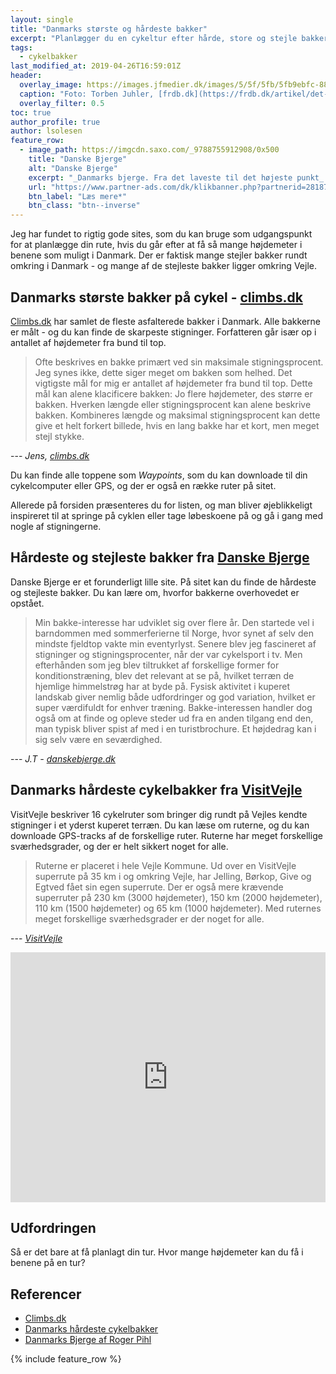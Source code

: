 ```yaml
---
layout: single
title: "Danmarks største og hårdeste bakker"
excerpt: "Planlægger du en cykeltur efter hårde, store og stejle bakker, så er der en guide til de hårdeste, største og stejleste cykelbakker for at få så mange højdemeter i benene som muligt."
tags:
  - cykelbakker
last_modified_at: 2019-04-26T16:59:01Z
header:
  overlay_image: https://images.jfmedier.dk/images/5/5f/5fb/5fb9ebfc-88c5-4353-a06b-097b161f1df6_1_90_0_0_3264_2448_1440_1080_6cc59a4a.jpg
  caption: "Foto: Torben Juhler, [frdb.dk](https://frdb.dk/artikel/det-er-op-ad-bakke-s%C3%A5-stejle-er-vejles-bakker-2017-5-5)"
  overlay_filter: 0.5
toc: true
author_profile: true
author: lsolesen
feature_row:
  - image_path: https://imgcdn.saxo.com/_9788755912908/0x500
    title: "Danske Bjerge"
    alt: "Danske Bjerge"
    excerpt: "_Danmarks bjerge. Fra det laveste til det højeste punkt_ er en utrolig flot og oplysende bog med over 500 farverige fotos. Bogen giver en indsigt i landets 117 bjerge, fra Harehøj på 3 meter til Danmarks højeste punkt, Møllehøj. Hvert bjerg er beskrevet med historiske oplysninger, fakta og lokale anekdoter, som gør bogen hyggelig, underholdende oplysende at læse i."
    url: "https://www.partner-ads.com/dk/klikbanner.php?partnerid=28187&bannerid=43262&htmlurl=https://www.saxo.com/dk/danmarks-bjerge_roger-pihl_haeftet_9788755912908"
    btn_label: "Læs mere*"
    btn_class: "btn--inverse"
---
```


Jeg har fundet to rigtig gode sites, som du kan bruge som udgangspunkt for at planlægge din rute, hvis du går efter at få så mange højdemeter i benene som muligt i Danmark. Der er faktisk mange stejler bakker rundt omkring i Danmark - og mange af de stejleste bakker ligger omkring Vejle.

## Danmarks største bakker på cykel - [climbs.dk](http://www.climbs.dk)

[Climbs.dk](http://www.climbs.dk) har samlet de fleste asfalterede bakker i Danmark. Alle bakkerne er målt - og du kan finde de skarpeste stigninger. Forfatteren går især op i antallet af højdemeter fra bund til top.

> Ofte beskrives en bakke primært ved sin maksimale stigningsprocent. Jeg synes ikke, dette siger meget om bakken som helhed. Det vigtigste mål for mig er antallet af højdemeter fra bund til top. Dette mål kan alene klacificere bakken: Jo flere højdemeter, des større er bakken. Hverken længde eller stigningsprocent kan alene beskrive bakken. Kombineres længde og maksimal stigningsprocent kan dette give et helt forkert billede, hvis en lang bakke har et kort, men meget stejl stykke.

--- <cite>Jens, [climbs.dk](http://climbs.dk/om.htm)</cite>

Du kan finde alle toppene som _Waypoints_, som du kan downloade til din cykelcomputer eller GPS, og der er også en række ruter på sitet.

Allerede på forsiden præsenteres du for listen, og man bliver øjeblikkeligt inspireret til at springe på cyklen eller tage løbeskoene på og gå i gang med nogle af stigningerne.

## Hårdeste og stejleste bakker fra [Danske Bjerge](https://danskebjerge.dk/)

Danske Bjerge er et forunderligt lille site. På sitet kan du finde de hårdeste og stejleste bakker. Du kan lære om, hvorfor bakkerne overhovedet er opstået.

> Min bakke-interesse har udviklet sig over flere år. Den startede vel i barndommen med sommerferierne til Norge, hvor synet af selv den mindste fjeldtop vakte min eventyrlyst. Senere blev jeg fascineret af stigninger og stigningsprocenter, når der var cykelsport i tv. Men efterhånden som jeg blev tiltrukket af forskellige former for konditionstræning, blev det relevant at se på, hvilket terræn de hjemlige himmelstrøg har at byde på. Fysisk aktivitet i kuperet landskab giver nemlig både udfordringer og god variation, hvilket er super værdifuldt for enhver træning. Bakke-interessen handler dog også om at finde og opleve steder ud fra en anden tilgang end den, man typisk bliver spist af med i en turistbrochure. Et højdedrag kan i sig selv være en seværdighed.

--- <cite>J.T - [danskebjerge.dk](http://danskebjerge.dk/om1.htm)</cite>

## Danmarks hårdeste cykelbakker fra [VisitVejle](https://www.visitvejle.dk/vejle/oplevelser/danmarks-haardeste-cykelbakker)

VisitVejle beskriver 16 cykelruter som bringer dig rundt på Vejles kendte stigninger i et yderst kuperet terræn. Du kan læse om ruterne, og du kan downloade GPS-tracks af de forskellige ruter. Ruterne har meget forskellige sværhedsgrader, og der er helt sikkert noget for alle.

> Ruterne er placeret i hele Vejle Kommune. Ud over en VisitVejle superrute på 35 km i og omkring Vejle, har Jelling, Børkop, Give og Egtved fået sin egen superrute. Der er også mere krævende superruter på 230 km (3000 højdemeter), 150 km (2000 højdemeter), 110 km (1500 højdemeter) og 65 km (1000 højdemeter). Med ruternes meget forskellige sværhedsgrader er der noget for alle.

--- <cite>[VisitVejle](https://www.visitvejle.dk/vejle/oplevelser/danmarks-haardeste-cykelbakker)</cite>

<iframe class="alltrails" src="https://www.alltrails.com/widget/list/bakker-i-vejle?u=m" width="100%" height="400" frameborder="0" scrolling="no" marginheight="0" marginwidth="0" title="AllTrails: Trail Guides and Maps for Hiking, Camping, and Running"></iframe>

## Udfordringen

Så er det bare at få planlagt din tur. Hvor mange højdemeter kan du få i benene på en tur?

## Referencer

- [Climbs.dk](https://www.climbs.dk)
- [Danmarks hårdeste cykelbakker](https://www.visitvejle.dk/vejle/oplevelser/danmarks-haardeste-cykelbakker)
- [Danmarks Bjerge af Roger Pihl](https://www.partner-ads.com/dk/klikbanner.php?partnerid=28187&bannerid=43262&htmlurl=https://www.saxo.com/dk/products/search?query=roger+pihl+bjerge)

{% include feature_row %}
